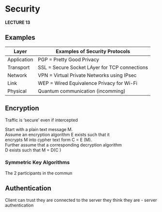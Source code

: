 # Security

**LECTURE 13**

## Examples

| Layer       | Examples of Security Protocols                |
| ----------- | --------------------------------------------- |
| Application | PGP = Pretty Good Privacy                     |
| Transport   | SSL = Secure Socket LAyer for TCP connections |
| Network     | VPN = Virtual Private Networks using IPsec    |
| Link        | WEP = Wired Equivalence Privacy for Wi-Fi     |
| Physical    | Quantum communication (incomming)             |

## Encryption
Traffic is ‘secure’ even if intercepted

Start with a plain text message M.  
Assume an encryption algorithm E exists such that it  
encrypts M into cypher text form C = E (M).  
Further assume that a corresponding decryption algorithm  
D exists such that M = D(C )
### Symmetric Key Algorithms
The 2 participants in the commun 
## Authentication
Client can trust they are connected to the server they think they are - server authentication